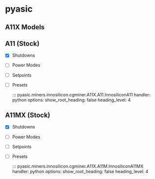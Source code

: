 # pyasic
## A11X Models

## A11 (Stock)

- [x] Shutdowns
- [ ] Power Modes
- [ ] Setpoints
- [ ] Presets

    ::: pyasic.miners.innosilicon.cgminer.A11X.A11.InnosiliconA11
    handler: python
    options:
        show_root_heading: false
        heading_level: 4

## A11MX (Stock)

- [x] Shutdowns
- [ ] Power Modes
- [ ] Setpoints
- [ ] Presets

    ::: pyasic.miners.innosilicon.cgminer.A11X.A11M.InnosiliconA11MX
    handler: python
    options:
        show_root_heading: false
        heading_level: 4

